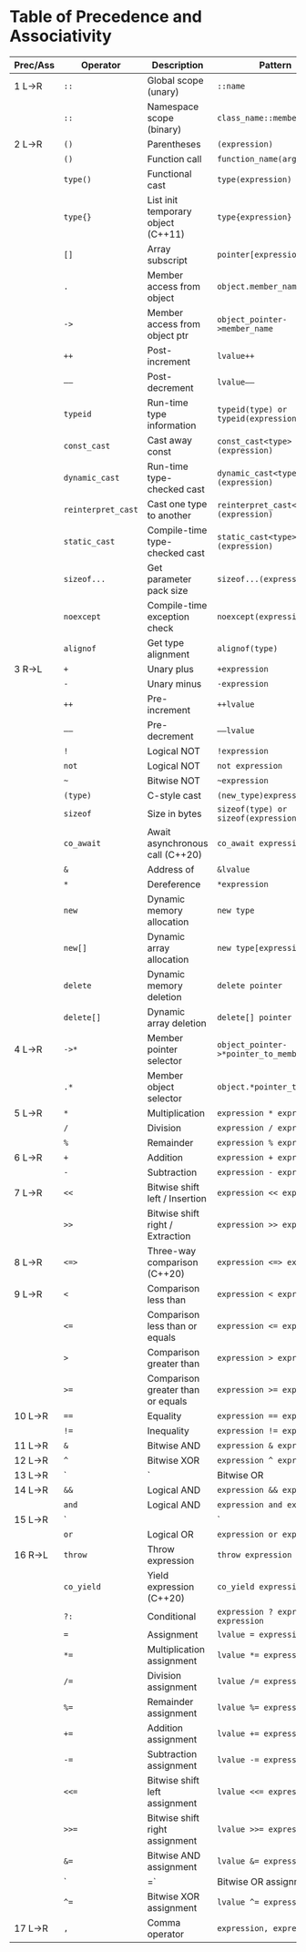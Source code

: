 # Table of Precedence and Associativity


| Prec/Ass | Operator           | Description                            | Pattern                                |
| -------- | ------------------ | -------------------------------------- | -------------------------------------- |
| 1 L->R  | `::`               | Global scope (unary)                 | `::name`                               |
|          | `::`               | Namespace scope (binary)             | `class_name::member_name`              |
| 2 L->R  | `()`               | Parentheses                            | `(expression)`                         |
|          | `()`               | Function call                          | `function_name(arguments)`             |
|          | `type()`           | Functional cast                        | `type(expression)`                     |
|          | `type{}`           | List init temporary object (C++11) | `type{expression}`                     |
|          | `[]`               | Array subscript                        | `pointer[expression]`                  |
|          | `.`                | Member access from object              | `object.member_name`                   |
|          | `->`               | Member access from object ptr          | `object_pointer->member_name`          |
|          | `++`               | Post-increment                        | `lvalue++`                             |
|          | `––`               | Post-decrement                        | `lvalue––`                             |
|          | `typeid`           | Run-time type information             | `typeid(type) or typeid(expression)`   |
|          | `const_cast`       | Cast away const                        | `const_cast<type>(expression)`         |
|          | `dynamic_cast`     | Run-time type-checked cast           | `dynamic_cast<type>(expression)`       |
|          | `reinterpret_cast` | Cast one type to another               | `reinterpret_cast<type>(expression)`   |
|          | `static_cast`      | Compile-time type-checked cast       | `static_cast<type>(expression)`        |
|          | `sizeof...`        | Get parameter pack size                | `sizeof...(expression)`                |
|          | `noexcept`         | Compile-time exception check          | `noexcept(expression)`                 |
|          | `alignof`          | Get type alignment                     | `alignof(type)`                        |
| 3 R->L  | `+`                | Unary plus                             | `+expression`                          |
|          | `-`                | Unary minus                            | `-expression`                          |
|          | `++`               | Pre-increment                         | `++lvalue`                             |
|          | `––`               | Pre-decrement                         | `––lvalue`                             |
|          | `!`                | Logical NOT                            | `!expression`                          |
|          | `not`              | Logical NOT                            | `not expression`                       |
|          | `~`                | Bitwise NOT                            | `~expression`                          |
|          | `(type)`           | C-style cast                          | `(new_type)expression`                 |
|          | `sizeof`           | Size in bytes                          | `sizeof(type) or sizeof(expression)`   |
|          | `co_await`         | Await asynchronous call (C++20)        | `co_await expression`                  |
|          | `&`                | Address of                             | `&lvalue`                              |
|          | `*`                | Dereference                            | `*expression`                          |
|          | `new`              | Dynamic memory allocation              | `new type`                             |
|          | `new[]`            | Dynamic array allocation               | `new type[expression]`                 |
|          | `delete`           | Dynamic memory deletion                | `delete pointer`                       |
|          | `delete[]`         | Dynamic array deletion                 | `delete[] pointer`                     |
| 4 L->R  | `->*`              | Member pointer selector                | `object_pointer->*pointer_to_member`   |
|          | `.*`               | Member object selector                 | `object.*pointer_to_member`            |
| 5 L->R  | `*`                | Multiplication                         | `expression * expression`              |
|          | `/`                | Division                               | `expression / expression`              |
|          | `%`                | Remainder                              | `expression % expression`              |
| 6 L->R  | `+`                | Addition                               | `expression + expression`              |
|          | `-`                | Subtraction                            | `expression - expression`              |
| 7 L->R  | `<<`               | Bitwise shift left / Insertion         | `expression << expression`             |
|          | `>>`               | Bitwise shift right / Extraction       | `expression >> expression`             |
| 8 L->R  | `<=>`              | Three-way comparison (C++20)      | `expression <=> expression`            |
| 9 L->R  | `<`                | Comparison less than                   | `expression < expression`              |
|          | `<=`               | Comparison less than or equals         | `expression <= expression`             |
|          | `>`                | Comparison greater than                | `expression > expression`              |
|          | `>=`               | Comparison greater than or equals      | `expression >= expression`             |
| 10 L->R | `==`               | Equality                               | `expression == expression`             |
|          | `!=`               | Inequality                             | `expression != expression`             |
| 11 L->R | `&`                | Bitwise AND                            | `expression & expression`              |
| 12 L->R | `^`                | Bitwise XOR                            | `expression ^ expression`              |
| 13 L->R | `|`               | Bitwise OR                             | `expression | expression`             |
| 14 L->R | `&&`               | Logical AND                            | `expression && expression`             |
|          | `and`              | Logical AND                            | `expression and expression`            |
| 15 L->R | `||`             | Logical OR                             | `expression || expression`           |
|          | `or`               | Logical OR                             | `expression or expression`             |
| 16 R->L | `throw`            | Throw expression                       | `throw expression`                     |
|          | `co_yield`         | Yield expression (C++20)           | `co_yield expression`                 |
|          | `?:`               | Conditional                            | `expression ? expression : expression` |
|          | `=`                | Assignment                             | `lvalue = expression`                  |
|          | `*=`               | Multiplication assignment              | `lvalue *= expression`                |
|          | `/=`               | Division assignment                    | `lvalue /= expression`                 |
|          | `%=`               | Remainder assignment                   | `lvalue %= expression`                 |
|          | `+=`               | Addition assignment                    | `lvalue += expression`                |
|          | `-=`               | Subtraction assignment                 | `lvalue -= expression`                |
|          | `<<=`              | Bitwise shift left assignment          | `lvalue <<= expression`                |
|          | `>>=`              | Bitwise shift right assignment         | `lvalue >>= expression`                |
|          | `&=`               | Bitwise AND assignment                 | `lvalue &= expression`                 |
|          | `|=`              | Bitwise OR assignment                  | `lvalue |= expression`                |
|          | `^=`               | Bitwise XOR assignment                 | `lvalue ^= expression`                 |
| 17 L->R | `,`                | Comma operator                         | `expression, expression`               |
